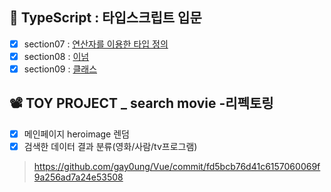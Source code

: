 ## 💠 TypeScript : 타입스크립트 입문
- [x] section07 : [연산자를 이용한 타입 정의](https://github.com/gay0ung/JS_study/commit/9268aefbc3c930775341d682b7b672c40a80a47d)
- [x] section08 : [이넘](https://github.com/gay0ung/JS_study/commit/8d68fc84be0312d49ca91c847c6f9a3fe16dc591)
- [x] section09 : [클래스](https://github.com/gay0ung/JS_study/commit/e469bad70ae6483e680d5c8039193ca3327a3e3d)

> 
## 📽 TOY PROJECT _ search movie -리펙토링
- [x] 메인페이지 heroimage 렌덤
- [x] 검색한 데이터 결과 분류(영화/사람/tv프로그램)
> https://github.com/gay0ung/Vue/commit/fd5bcb76d41c6157060069f9a256ad7a24e53508
